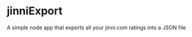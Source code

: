 jinniExport
===========

A simple node app that exports all your jinni.com ratings into a JSON file

